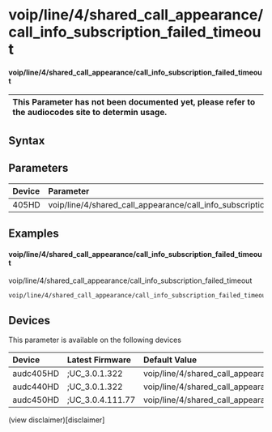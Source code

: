 ﻿---
description: voip/line/4/shared_call_appearance/call_info_subscription_failed_timeout
search: false
---

# voip/line/4/shared_call_appearance/call_info_subscription_failed_timeout

#### voip/line/4/shared_call_appearance/call_info_subscription_failed_timeout


| This Parameter has not been documented yet, please refer to the audiocodes site to determin usage.  | 
| :--- |

## Syntax

## Parameters
|Device|Parameter|value|Description|
|:---|:---|:---|:---|
| 405HD | voip/line/4/shared_call_appearance/call_info_subscription_failed_timeout |  |  |

## Examples
#### voip/line/4/shared_call_appearance/call_info_subscription_failed_timeout

voip/line/4/shared_call_appearance/call_info_subscription_failed_timeout

```
voip/line/4/shared_call_appearance/call_info_subscription_failed_timeout=60
```

## Devices
This parameter is available on the following devices

| Device | Latest Firmware | Default Value |
|:---|:---|:---|
| audc405HD | ;UC_3.0.1.322 | voip/line/4/shared_call_appearance/call_info_subscription_failed_timeout=60 
| audc440HD | ;UC_3.0.1.322 | voip/line/4/shared_call_appearance/call_info_subscription_failed_timeout=60 
| audc450HD | ;UC_3.0.4.111.77 | voip/line/4/shared_call_appearance/call_info_subscription_failed_timeout=60 

(view disclaimer)[disclaimer]
